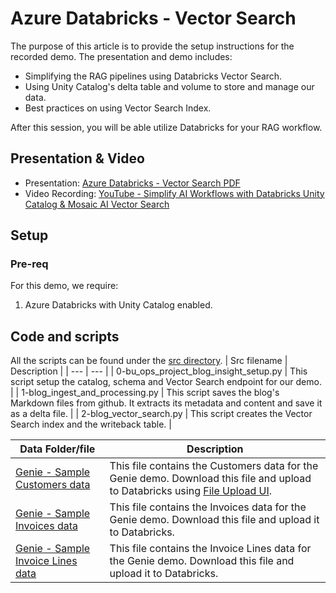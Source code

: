 # Azure Databricks - Vector Search

The purpose of this article is to provide the setup instructions for the recorded demo. The presentation and demo includes:

* Simplifying the RAG pipelines using Databricks Vector Search.
* Using Unity Catalog's delta table and volume to store and manage our data.
* Best practices on using Vector Search Index.


After this session, you will be able utilize Databricks for your RAG workflow. 

## Presentation & Video
* Presentation: [Azure Databricks - Vector Search PDF](./Azure%20Databricks%20-%20Vector%20Search.pdf)
* Video Recording: [YouTube - Simplify AI Workflows with Databricks Unity Catalog & Mosaic AI Vector Search](https://youtu.be/zfg-ZJ3t5Ck?si=eBvzEHIPPXF4CJn7)

## Setup
### Pre-req
For this demo, we require: 
1. Azure Databricks with Unity Catalog enabled. 

## Code and scripts
All the scripts can be found under the [src directory](src/).
| Src filename | Description |
| --- | --- |
| 0-bu_ops_project_blog_insight_setup.py | This script setup the catalog, schema and Vector Search endpoint for our demo. |
| 1-blog_ingest_and_processing.py | This script saves the blog's Markdown files from github. It extracts its metadata and content and save it as a delta file. |
| 2-blog_vector_search.py | This script creates the Vector Search index and the writeback table. | 

| Data Folder/file | Description |
| --- | --- |
| [Genie - Sample Customers data](../../../demo-data/test-data/sample_customers_data.csv) | This file contains the Customers data for the Genie demo. Download this file and upload to Databricks using [File Upload UI](https://learn.microsoft.com/en-us/azure/databricks/ingestion/file-upload/upload-data?wt.mc_id=MVP_365600). |
| [Genie - Sample Invoices data](../../../demo-data/test-data/sample_invoices_data.csv) | This file contains the Invoices data for the Genie demo. Download this file and upload it to Databricks. |
| [Genie - Sample Invoice Lines data](../../../demo-data/test-data/sample_invoices_data.csv) | This file contains the Invoice Lines data for the Genie demo. Download this file and upload it to Databricks. |